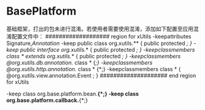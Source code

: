 # BasePlatform
基础框架，打出的包未进行混淆。若使用者需要使用混淆，添加如下配置至应用混淆配置文件中：
################### region for xUtils
-keepattributes Signature,*Annotation*
-keep public class org.xutils.** {
    public protected *;
}
-keep public interface org.xutils.** {
    public protected *;
}
-keepclassmembers class * extends org.xutils.** {
    public protected *;
}
-keepclassmembers @org.xutils.db.annotation.* class * {*;}
-keepclassmembers @org.xutils.http.annotation.* class * {*;}
-keepclassmembers class * {
    @org.xutils.view.annotation.Event <methods>;
}
#################### end region for xUtils

-keep class org.base.platform.bean.**{*;}
-keep class org.base.platform.callback.**{*;}
